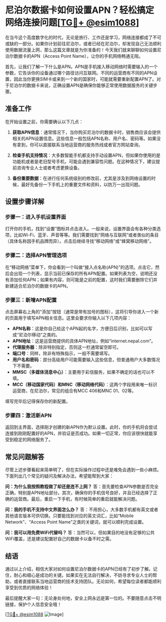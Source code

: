 # 尼泊尔数据卡如何设置APN？轻松搞定网络连接问题[[TG💪+ @esim1088](https://t.me/s/esim1088)]

在当今这个高度数字化的时代，无论是旅行、工作还是学习，网络连接都成了不可或缺的一部分。如果你计划前往尼泊尔，或者已经在尼泊尔，却发现自己无法顺利使用数据流量上网，那么这篇文章就是为你准备的！今天我们就来聊聊如何设置尼泊尔数据卡的APN（Access Point Name），让你的手机网络畅通无阻。

首先，让我们了解一下什么是APN。APN是手机接入移动网络时需要输入的一个参数，它告诉你的设备通过哪个路径访问互联网。不同的运营商有不同的APN设置，因此当你更换SIM卡或来到一个新的国家时，可能就需要重新配置APN了。对于尼泊尔的数据卡来说，正确设置APN是确保你能够正常使用数据服务的关键步骤。

## 准备工作

在开始设置之前，你需要确认以下几点：

1. **获取APN信息**：通常情况下，当你购买尼泊尔的数据卡时，销售商应该会提供相关的APN设置信息。这些信息一般包括APN名称、用户名、密码等。如果没有拿到，你可以直接联系当地运营商的服务热线或者官方网站查询。
   
2. **检查手机支持情况**：大多数智能手机都支持手动设置APN，但如果你使用的是功能机或者是老旧型号手机，可能会遇到兼容性问题。在这种情况下，建议提前咨询专业人士或者考虑更换设备。

3. **备份重要数据**：在进行任何系统级别的修改前，尤其是涉及到网络设置的时候，最好先备份一下手机上的重要文件和资料，以防万一出现问题。

## 设置步骤详解

### 步骤一：进入手机设置界面

打开你的手机，找到“设置”图标并点击进入。一般来说，设置界面会有各种分类选项，比如Wi-Fi、蓝牙、声音等等。我们需要找到“网络与互联网”或者类似的条目（具体名称因手机品牌而异）。点击后继续寻找“移动网络”或“蜂窝移动网络”。

### 步骤二：选择APN管理选项

在“移动网络”菜单下，你会看到一个叫做“接入点名称(APN)”的选项。点击它，然后会出现一个列表，显示当前已保存的所有APN配置。如果列表为空，说明还没有添加任何APN；如果有内容，则可能是之前的配置，这时我们需要删除它们并新建适合尼泊尔的数据卡的APN。

### 步骤三：新增APN配置

点击屏幕右上角的“添加”按钮（通常是带有加号的图标），这将引导你进入一个新的页面用于填写APN相关信息。这里会要求你输入以下几项内容：

- **APN名称**：这是你自己给这个APN起的名字，方便日后识别，比如可以写成“尼泊尔移动”之类的。
- **APN地址**：这是运营商提供的具体APN地址，例如“internet.nepal.com”。
- **代理服务器**：除非特别指定，否则这一栏通常留空即可。
- **端口号**：同样，除非有特殊指示，一般不需要填写。
- **用户名和密码**：部分高级用户可能需要输入这些信息，但普通用户大多数情况下不需要。
- **MMSC（多媒体消息中心）**：主要用于彩信服务，如果不确定的话也可以不填。
- **MCC（移动国家代码）和MNC（移动网络代码）**：这两个字段用来唯一标识运营商，在尼泊尔，常见的组合有MCC 406和MNC 01、02等。

填写完毕后记得保存你的新配置。

### 步骤四：激活新APN

返回到主界面，选择刚才创建的新APN作为默认设置。此时，你的手机将会尝试连接到刚刚配置好的APN，并验证是否成功。如果一切正常，你应该很快就能享受到稳定的网络服务了。

## 常见问题解答

尽管上述步骤看起来简单明了，但在实际操作过程中还是难免会遇到一些小麻烦。下面列出几个常见的疑问及解决办法，希望能帮到大家：

**问：为什么我按照教程做了却还是连不上网？**
答：首先要检查APN参数是否完全正确，特别是APN地址部分。其次，确保你的手机信号良好，并且已经选择了正确的运营商。最后，重启一下手机，有时候简单的重启就能解决问题。

**问：我的手机不支持中文界面怎么办？**
答：不用担心，大多数手机都有英文或者其他语言版本可供切换。只要能找到对应的英文词汇，比如“Mobile Network”、“Access Point Name”之类的关键词，就可以顺利完成设置。

**问：我可以用免费WiFi代替吗？**
答：当然可以，但如果目的地没有足够的公共WiFi覆盖，还是建议配置好自己的数据卡以备不时之需。

## 结语

通过以上介绍，相信大家对如何设置尼泊尔数据卡的APN已经有了初步了解。记住，耐心和细心是成功的关键。如果实在无法自行解决，不妨寻求专业人士的帮助，或者直接联系当地运营商的技术支持团队。无论如何，希望每位读者都能顺利享受到优质的网络体验！

最后提醒大家一句：无论身处何地，安全上网永远是第一位的。不要随意点击不明链接，保护个人信息安全哦！

[[TG💪+ @esim1088](https://t.me/s/esim1088) ![Image](https://i.postimg.cc/4NQfJmqS/Snipaste-2025-05-13-00-14-12.png)]
